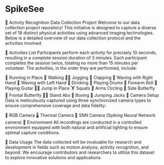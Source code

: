 # SpikeSee
🚀 Activity Recognition Data Collection Project
Welcome to our data collection project repository! This initiative is designed to capture a diverse set of 18 distinct physical activities using advanced imaging technologies. Below is a detailed overview of our data collection protocol and the activities involved.

🎯 Activities List
Participants perform each activity for precisely 10 seconds, resulting in a complete session duration of 3 minutes. Each participant completes the session twice, totaling no more than 15 minutes per volunteer. The activities, in the order they are performed, include:

🏃 Running in Place
🚶 Walking
🏃‍♂️ Jogging
👏 Clapping
👋 Waving with Right Hand
🤚 Waving with Left Hand
🍹 Drinking
🥁 Playing Drums
💪 Forearm Roll
🎸 Playing Guitar
🏋️‍♂️ Jump in Place
🏋️ Squats
🔄 Arms Circling
🦋 Side Butterfly
🦋 Frontal Butterfly
🚶‍♂️ Stand Abs
🥊 Boxing
🤸 Jumping Jacks
📸 Camera Setup
Data is meticulously captured using three synchronized camera types to ensure comprehensive coverage and data fidelity:

🎥 RGB Camera
🌡️ Thermal Camera
🤖 SNN Camera (Spiking Neural Network camera)
🏢 Environment
All recordings are conducted in a controlled environment equipped with both natural and artificial lighting to ensure optimal capture conditions.

🔄 Data Usage
The data collected will be invaluable for research and development in fields such as motion analysis, activity recognition, and beyond. We encourage contributors and researchers to utilize this dataset to explore innovative solutions and applications.
